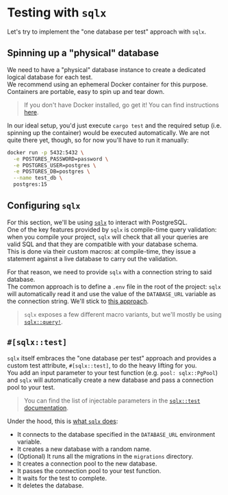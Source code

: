# Testing with `sqlx`

Let's try to implement the "one database per test" approach with `sqlx`.

## Spinning up a "physical" database

We need to have a "physical" database instance to create a dedicated logical database for each test.\
We recommend using an ephemeral Docker container for this purpose. Containers are portable, easy to spin up and tear
down.

> If you don't have Docker installed, go get it! You can find instructions [here](https://docs.docker.com/get-docker/).

In our ideal setup, you'd just execute `cargo test` and the required setup (i.e. spinning up the container) would be
executed automatically. We are not quite there yet, though, so for now you'll have to run it manually:

```bash
docker run -p 5432:5432 \
  -e POSTGRES_PASSWORD=password \
  -e POSTGRES_USER=postgres \
  -e POSTGRES_DB=postgres \
  --name test_db \
  postgres:15
```

## Configuring `sqlx`

For this section, we'll be using [`sqlx`](https://crates.io/crates/sqlx) to interact with PostgreSQL.\
One of the key features provided by `sqlx` is compile-time query validation: when you compile your project,
`sqlx` will check that all your queries are valid SQL and that they are compatible with your database schema.\
This is done via their custom macros: at compile-time, they issue a statement against a live database to carry
out the validation.

For that reason, we need to provide `sqlx` with a connection string to said database.\
The common approach is to define a `.env` file in the root of the project: `sqlx` will automatically read it and
use the value of the `DATABASE_URL` variable as the connection string. We'll stick to [this approach](../../../.env).

> `sqlx` exposes a few different macro variants, but we'll mostly be
> using [`sqlx::query!`](https://docs.rs/sqlx/0.7.3/sqlx/macro.query.html).

## `#[sqlx::test]`

`sqlx` itself embraces the "one database per test" approach and provides a custom test attribute, `#[sqlx::test]`, to do
the heavy lifting for you.\
You add an input parameter to your test function (e.g. `pool: sqlx::PgPool`) and `sqlx` will automatically create a new
database and pass a connection pool to your test.

> You can find the list of injectable parameters in
> the [`sqlx::test` documentation](https://docs.rs/sqlx/0.7.3/sqlx/attr.test.html).

Under the hood, this
is [what `sqlx` does](https://github.com/launchbadge/sqlx/blob/982c014f54843cb5661e667f66937d59bd09b512/sqlx-core/src/testing/mod.rs#L171):

- It connects to the database specified in the `DATABASE_URL` environment variable.
- It creates a new database with a random name.
- (Optional) It runs all the migrations in the `migrations` directory.
- It creates a connection pool to the new database.
- It passes the connection pool to your test function.
- It waits for the test to complete.
- It deletes the database.
